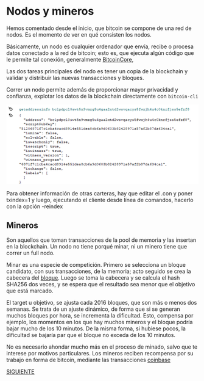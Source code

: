 # Nodos y mineros

Hemos comentado desde el inicio, que bitcoin se compone de una red de nodos. Es el momento de ver en qué consisten los nodos.

Básicamente, un nodo es cualquier ordenador que envía, recibe o procesa datos conectado a la red de bitcoin; esto es, que ejecuta algún código que le permite tal conexión, generalmente [BitcoinCore](https://bitcoin.org/es/descargar),

Las dos tareas principales del nodo es tener un copia de la blockchain y validar y distribuir las nuevas transacciones y bloques. 

Correr un nodo permite además de proporcionar mayor privacidad y confianza, explotar los datos de la blockchain directamente con `bitcoin-cli`

![addressinfo](/images/bitocoincore1.png)

Para obtener información de otras carteras, hay que editar el .con y poner txindex=1 y luego, ejecutando el cliente desde línea de comandos, hacerlo con la opción -reindex

## Mineros
Son aquellos que toman transacciones de la pool de memoria y las insertan en la blockchain. Un nodo no tiene porqué minar, ni un minero tiene que correr un full nodo.

Minar es una especie de competición. Primero se selecciona un bloque candidato, con sus transacciones, de la memoria; acto seguido se crea la cabecera del [bloque](/data/bloque.md). Luego se toma la cabecera y se calcula el hash SHA256 dos veces, y se espera que el resultado sea menor que el objetivo que está marcado.

El target u objetivo, se ajusta cada 2016 bloques, que son más o menos dos semanas. Se trata de un ajuste dinámico, de forma que si se generan muchos bloques por hora, se incrementa la dificultad. Esto, compensa por ejemplo, los momentos en los que hay muchos mineros y el bloque podría bajar mucho de los 10 minutos. De la misma forma, si hubiese pocos, la dificultad se bajaría par que el bloque no exceda de los 10 minutos.

No es necesario ahondar mucho más en el proceso de minado, salvo que te interese por motivos particulares. Los mineros reciben recompensa por su trabajo en forma de bitcoin, mediante las transacciones [coinbase](/data/coinbasetx.md)

[SIGUIENTE](/data/bloque.md)
